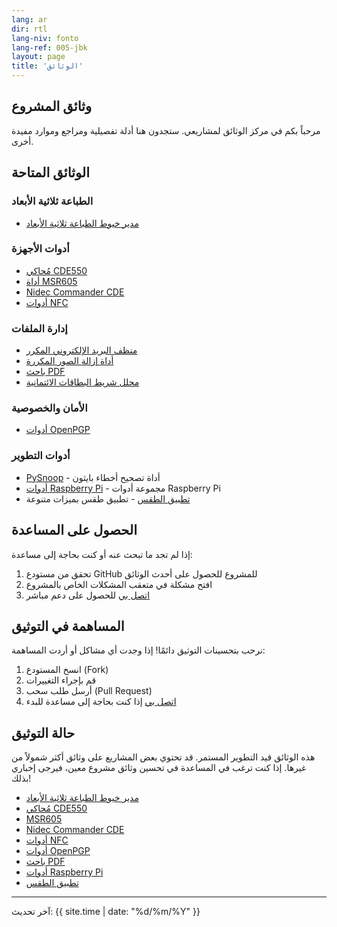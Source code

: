 ```yaml
---
lang: ar
dir: rtl
lang-niv: fonto
lang-ref: 005-jbk
layout: page
title: 'الوثائق'
---
```


## وثائق المشروع

مرحباً بكم في مركز الوثائق لمشاريعي. ستجدون هنا أدلة تفصيلية ومراجع وموارد مفيدة أخرى.

## الوثائق المتاحة

### الطباعة ثلاثية الأبعاد

- [مدير خيوط الطباعة ثلاثية الأبعاد](/docs/3D_Filament_Manager/)

### أدوات الأجهزة

- [مُحاكي CDE550](/docs/CDE550-sim/)
- [أداة MSR605](/docs/MSR605/)
- [Nidec Commander CDE](/docs/Nidec_CommanderCDE/)
- [أدوات NFC](/docs/NFC/)

### إدارة الملفات

- [منظف البريد الإلكتروني المكرر](/docs/EmailDuplicateCleaner/)
- [أداة إزالة الصور المكررة](/docs/Images-Deduplicator/)
- [باحث PDF](/docs/PDF_Finder/)
- [محلل شريط البطاقات الائتمانية](/docs/card_parser/)

### الأمان والخصوصية

- [أدوات OpenPGP](/docs/OpenPGP/)

### أدوات التطوير

- [PySnoop](/docs/PySnoop/) - أداة تصحيح أخطاء بايثون
- [أدوات Raspberry Pi](/docs/raspy_utility/) - مجموعة أدوات Raspberry Pi
- [تطبيق الطقس](/docs/weather/) - تطبيق طقس بميزات متنوعة

## الحصول على المساعدة

إذا لم تجد ما تبحث عنه أو كنت بحاجة إلى مساعدة:

1. تحقق من مستودع GitHub للمشروع للحصول على أحدث الوثائق
2. افتح مشكلة في متعقب المشكلات الخاص بالمشروع
3. [اتصل بي](/contact/) للحصول على دعم مباشر

## المساهمة في التوثيق

نرحب بتحسينات التوثيق دائمًا! إذا وجدت أي مشاكل أو أردت المساهمة:

1. انسخ المستودع (Fork)
2. قم بإجراء التغييرات
3. أرسل طلب سحب (Pull Request)
4. [اتصل بي](/contact/) إذا كنت بحاجة إلى مساعدة للبدء

## حالة التوثيق

هذه الوثائق قيد التطوير المستمر.
قد تحتوي بعض المشاريع على وثائق أكثر شمولاً من غيرها.
إذا كنت ترغب في المساعدة في تحسين وثائق مشروع معين، فيرجى إخباري بذلك!

- [مدير خيوط الطباعة ثلاثية الأبعاد](docs/3D_Filament_Manager)
- [مُحاكي CDE550](docs/CDE550-sim)
- [MSR605](docs/MSR605)
- [Nidec Commander CDE](docs/Nidec_CommanderCDE)
- [أدوات NFC](docs/NFC)
- [أدوات OpenPGP](docs/OpenPGP)
- [باحث PDF](docs/PDF_Finder)
- [أدوات Raspberry Pi](/docs/raspy_utility/)
- [تطبيق الطقس](/docs/weather/)

---

آخر تحديث: {{ site.time | date: "%d/%m/%Y" }}
